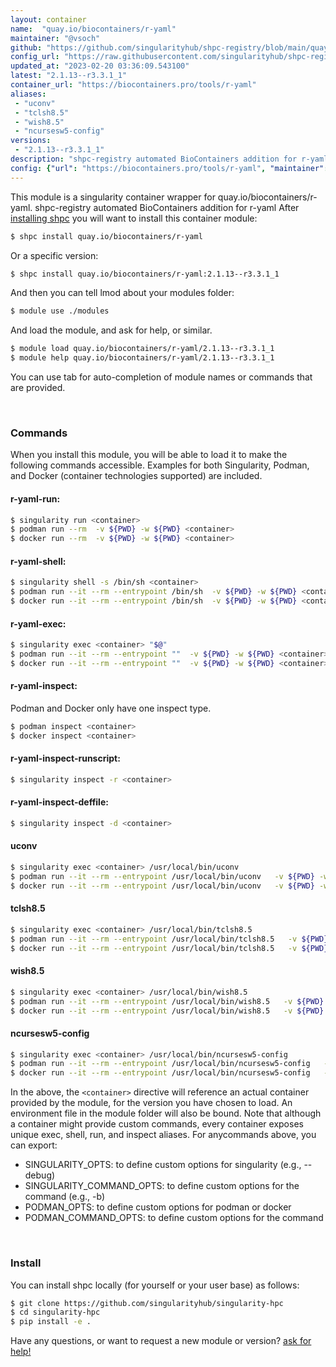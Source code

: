 ```yaml
---
layout: container
name:  "quay.io/biocontainers/r-yaml"
maintainer: "@vsoch"
github: "https://github.com/singularityhub/shpc-registry/blob/main/quay.io/biocontainers/r-yaml/container.yaml"
config_url: "https://raw.githubusercontent.com/singularityhub/shpc-registry/main/quay.io/biocontainers/r-yaml/container.yaml"
updated_at: "2023-02-20 03:36:09.543100"
latest: "2.1.13--r3.3.1_1"
container_url: "https://biocontainers.pro/tools/r-yaml"
aliases:
 - "uconv"
 - "tclsh8.5"
 - "wish8.5"
 - "ncursesw5-config"
versions:
 - "2.1.13--r3.3.1_1"
description: "shpc-registry automated BioContainers addition for r-yaml"
config: {"url": "https://biocontainers.pro/tools/r-yaml", "maintainer": "@vsoch", "description": "shpc-registry automated BioContainers addition for r-yaml", "latest": {"2.1.13--r3.3.1_1": "sha256:e286d1a408cdbac65dcb541dc832773307617795804157e1d4f9847f794abb76"}, "tags": {"2.1.13--r3.3.1_1": "sha256:e286d1a408cdbac65dcb541dc832773307617795804157e1d4f9847f794abb76"}, "docker": "quay.io/biocontainers/r-yaml", "aliases": {"uconv": "/usr/local/bin/uconv", "tclsh8.5": "/usr/local/bin/tclsh8.5", "wish8.5": "/usr/local/bin/wish8.5", "ncursesw5-config": "/usr/local/bin/ncursesw5-config"}}
---
```


This module is a singularity container wrapper for quay.io/biocontainers/r-yaml.
shpc-registry automated BioContainers addition for r-yaml
After [installing shpc](#install) you will want to install this container module:


```bash
$ shpc install quay.io/biocontainers/r-yaml
```

Or a specific version:

```bash
$ shpc install quay.io/biocontainers/r-yaml:2.1.13--r3.3.1_1
```

And then you can tell lmod about your modules folder:

```bash
$ module use ./modules
```

And load the module, and ask for help, or similar.

```bash
$ module load quay.io/biocontainers/r-yaml/2.1.13--r3.3.1_1
$ module help quay.io/biocontainers/r-yaml/2.1.13--r3.3.1_1
```

You can use tab for auto-completion of module names or commands that are provided.

<br>

### Commands

When you install this module, you will be able to load it to make the following commands accessible.
Examples for both Singularity, Podman, and Docker (container technologies supported) are included.

#### r-yaml-run:

```bash
$ singularity run <container>
$ podman run --rm  -v ${PWD} -w ${PWD} <container>
$ docker run --rm  -v ${PWD} -w ${PWD} <container>
```

#### r-yaml-shell:

```bash
$ singularity shell -s /bin/sh <container>
$ podman run --it --rm --entrypoint /bin/sh  -v ${PWD} -w ${PWD} <container>
$ docker run --it --rm --entrypoint /bin/sh  -v ${PWD} -w ${PWD} <container>
```

#### r-yaml-exec:

```bash
$ singularity exec <container> "$@"
$ podman run --it --rm --entrypoint ""  -v ${PWD} -w ${PWD} <container> "$@"
$ docker run --it --rm --entrypoint ""  -v ${PWD} -w ${PWD} <container> "$@"
```

#### r-yaml-inspect:

Podman and Docker only have one inspect type.

```bash
$ podman inspect <container>
$ docker inspect <container>
```

#### r-yaml-inspect-runscript:

```bash
$ singularity inspect -r <container>
```

#### r-yaml-inspect-deffile:

```bash
$ singularity inspect -d <container>
```


#### uconv

```bash
$ singularity exec <container> /usr/local/bin/uconv
$ podman run --it --rm --entrypoint /usr/local/bin/uconv   -v ${PWD} -w ${PWD} <container> -c " $@"
$ docker run --it --rm --entrypoint /usr/local/bin/uconv   -v ${PWD} -w ${PWD} <container> -c " $@"
```


#### tclsh8.5

```bash
$ singularity exec <container> /usr/local/bin/tclsh8.5
$ podman run --it --rm --entrypoint /usr/local/bin/tclsh8.5   -v ${PWD} -w ${PWD} <container> -c " $@"
$ docker run --it --rm --entrypoint /usr/local/bin/tclsh8.5   -v ${PWD} -w ${PWD} <container> -c " $@"
```


#### wish8.5

```bash
$ singularity exec <container> /usr/local/bin/wish8.5
$ podman run --it --rm --entrypoint /usr/local/bin/wish8.5   -v ${PWD} -w ${PWD} <container> -c " $@"
$ docker run --it --rm --entrypoint /usr/local/bin/wish8.5   -v ${PWD} -w ${PWD} <container> -c " $@"
```


#### ncursesw5-config

```bash
$ singularity exec <container> /usr/local/bin/ncursesw5-config
$ podman run --it --rm --entrypoint /usr/local/bin/ncursesw5-config   -v ${PWD} -w ${PWD} <container> -c " $@"
$ docker run --it --rm --entrypoint /usr/local/bin/ncursesw5-config   -v ${PWD} -w ${PWD} <container> -c " $@"
```



In the above, the `<container>` directive will reference an actual container provided
by the module, for the version you have chosen to load. An environment file in the
module folder will also be bound. Note that although a container
might provide custom commands, every container exposes unique exec, shell, run, and
inspect aliases. For anycommands above, you can export:

 - SINGULARITY_OPTS: to define custom options for singularity (e.g., --debug)
 - SINGULARITY_COMMAND_OPTS: to define custom options for the command (e.g., -b)
 - PODMAN_OPTS: to define custom options for podman or docker
 - PODMAN_COMMAND_OPTS: to define custom options for the command

<br>

### Install

You can install shpc locally (for yourself or your user base) as follows:

```bash
$ git clone https://github.com/singularityhub/singularity-hpc
$ cd singularity-hpc
$ pip install -e .
```

Have any questions, or want to request a new module or version? [ask for help!](https://github.com/singularityhub/singularity-hpc/issues)